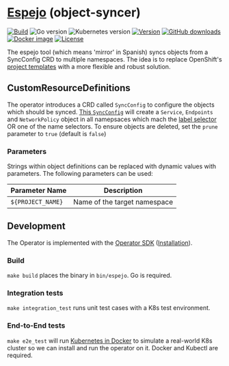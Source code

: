 # [Espejo](https://es.wikipedia.org/wiki/Espejo) (object-syncer)

[![Build](https://img.shields.io/github/workflow/status/vshn/espejo/Build)][build]
![Go version](https://img.shields.io/github/go-mod/go-version/vshn/espejo)
![Kubernetes version](https://img.shields.io/badge/k8s-v1.18-blue)
[![Version](https://img.shields.io/github/v/release/vshn/espejo)][releases]
[![GitHub downloads](https://img.shields.io/github/downloads/vshn/espejo/total)][releases]
[![Docker image](https://img.shields.io/docker/pulls/vshn/espejo)][dockerhub]
[![License](https://img.shields.io/github/license/vshn/espejo)][license]

The espejo tool (which means 'mirror' in Spanish) syncs objects from a SyncConfig CRD to multiple namespaces. The idea is to replace OpenShift's [project templates](https://docs.openshift.com/container-platform/3.11/admin_guide/managing_projects.html#modifying-the-template-for-new-projects) with a more flexible and robust solution.

## CustomResourceDefinitions

The operator introduces a CRD called `SyncConfig` to configure the objects which should be synced.
[This `SyncConfig`](example/syncconfig.yaml) will create a `Service`, `Endpoints` and `NetworkPolicy` object in all namepsaces which mach the [label selector](https://v1-18.docs.kubernetes.io/docs/reference/generated/kubernetes-api/v1.18/#labelselector-v1-meta) OR one of the name selectors.
To ensure objects are deleted, set the `prune` parameter to `true` (default is `false`)

### Parameters

Strings within object definitions can be replaced with dynamic values with parameters. The following parameters can be used:

| Parameter Name               | Description                  |
|------------------------------|------------------------------|
| `${PROJECT_NAME}`            | Name of the target namespace |

## Development

The Operator is implemented with the [Operator SDK](https://github.com/operator-framework/operator-sdk) ([Installation](https://sdk.operatorframework.io/docs/installation/install-operator-sdk/)).

### Build

`make build` places the binary in `bin/espejo`. Go is required.

### Integration tests

`make integration_test` runs unit test cases with a K8s test environment.

### End-to-End tests

`make e2e_test` will run [Kubernetes in Docker](https://kind.sigs.k8s.io/) to simulate a real-world K8s cluster so we can install and run the operator on it. Docker and Kubectl are required.


[build]: https://github.com/vshn/espejo/actions?query=workflow%3ABuild
[releases]: https://github.com/vshn/espejo/releases
[license]: https://github.com/vshn/espejo/blob/master/LICENSE
[dockerhub]: https://hub.docker.com/r/vshn/espejo
